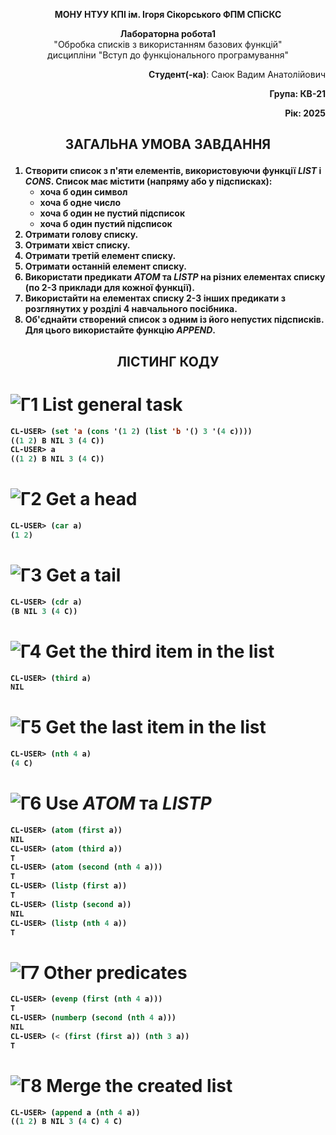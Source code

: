 <p align="center"><b>МОНУ НТУУ КПІ ім. Ігоря Сікорського ФПМ СПіСКС</b></p>
<p align="center">
<b>Лабораторна робота1</b><br/>
"Обробка списків з використанням базових функцій"<br/>
дисципліни "Вступ до функціонального програмування"
</p>
<p align="right"><b>Студент(-ка)</b>: Саюк Вадим Анатолійович 
<p align="right"><b>Група: КВ-21</p>
<p align="right"><b>Рік</b>: 2025</p>
  
##
##  <p align="center"><b>**ЗАГАЛЬНА УМОВА ЗАВДАННЯ**</b></p>

1. Створити список з п'яти елементів, використовуючи функції ***LIST*** і ***CONS***.
   Список має містити (напряму або у підсписках):
   - хоча б один символ
   - хоча б одне число
   - хоча б один не пустий підсписок
   - хоча б один пустий підсписок
2. Отримати голову списку.
3. Отримати хвіст списку.
4. Отримати третій елемент списку.
5. Отримати останній елемент списку.
6. Використати предикати ***ATOM*** та ***LISTP*** на різних елементах списку (по 2-3
приклади для кожної функції).
7. Використайти на елементах списку 2-3 інших предикати з розглянутих у розділі 4
навчального посібника.
8. Об'єднайти створений список з одним із його непустих підсписків. Для цього
використайте функцію ***APPEND***.

##
##  <p align="center"><b>**ЛІСТИНГ КОДУ**</b></p>
# ![Г1](https://img.shields.io/badge/1-brightgreen?style=for-the-badge) List general task
```lisp
CL-USER> (set 'a (cons '(1 2) (list 'b '() 3 '(4 c))))
((1 2) B NIL 3 (4 C))
CL-USER> a
((1 2) B NIL 3 (4 C))
```
# ![Г2](https://img.shields.io/badge/2-brightgreen?style=for-the-badge) Get a head
```lisp
CL-USER> (car a)
(1 2)
```
# ![Г3](https://img.shields.io/badge/3-brightgreen?style=for-the-badge) Get a tail
```lisp
CL-USER> (cdr a)
(B NIL 3 (4 C))
```
# ![Г4](https://img.shields.io/badge/4-brightgreen?style=for-the-badge) Get the third item in the list
```lisp
CL-USER> (third a)
NIL
```
# ![Г5](https://img.shields.io/badge/5-brightgreen?style=for-the-badge) Get the last item in the list
```lisp
CL-USER> (nth 4 a)
(4 C)
```
# ![Г6](https://img.shields.io/badge/6-brightgreen?style=for-the-badge) Use ***ATOM*** та ***LISTP***
```lisp
CL-USER> (atom (first a))
NIL
CL-USER> (atom (third a))
T
CL-USER> (atom (second (nth 4 a)))
T
CL-USER> (listp (first a))
T
CL-USER> (listp (second a))
NIL
CL-USER> (listp (nth 4 a))
T
```
# ![Г7](https://img.shields.io/badge/7-brightgreen?style=for-the-badge) Other predicates
```lisp
CL-USER> (evenp (first (nth 4 a)))
T
CL-USER> (numberp (second (nth 4 a)))
NIL
CL-USER> (< (first (first a)) (nth 3 a))
T
```
# ![Г8](https://img.shields.io/badge/8-brightgreen?style=for-the-badge) Merge the created list
```lisp
CL-USER> (append a (nth 4 a))
((1 2) B NIL 3 (4 C) 4 C)
```
